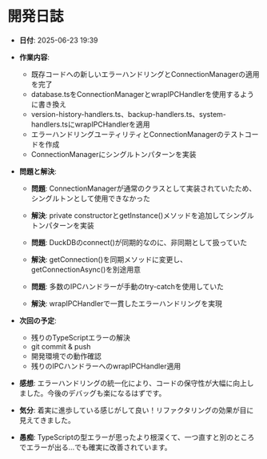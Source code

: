 # 開発日誌

- **日付**: 2025-06-23 19:39
- **作業内容**:
  - 既存コードへの新しいエラーハンドリングとConnectionManagerの適用を完了
  - database.tsをConnectionManagerとwrapIPCHandlerを使用するように書き換え
  - version-history-handlers.ts、backup-handlers.ts、system-handlers.tsにwrapIPCHandlerを適用
  - エラーハンドリングユーティリティとConnectionManagerのテストコードを作成
  - ConnectionManagerにシングルトンパターンを実装
  
- **問題と解決**:
  - **問題**: ConnectionManagerが通常のクラスとして実装されていたため、シングルトンとして使用できなかった
  - **解決**: private constructorとgetInstance()メソッドを追加してシングルトンパターンを実装
  
  - **問題**: DuckDBのconnect()が同期的なのに、非同期として扱っていた
  - **解決**: getConnection()を同期メソッドに変更し、getConnectionAsync()を別途用意
  
  - **問題**: 多数のIPCハンドラーが手動のtry-catchを使用していた
  - **解決**: wrapIPCHandlerで一貫したエラーハンドリングを実現

- **次回の予定**:
  - 残りのTypeScriptエラーの解決
  - git commit & push
  - 開発環境での動作確認
  - 残りのIPCハンドラーへのwrapIPCHandler適用

- **感想**: エラーハンドリングの統一化により、コードの保守性が大幅に向上しました。今後のデバッグも楽になるはずです。

- **気分**: 着実に進歩している感じがして良い！リファクタリングの効果が目に見えてきました。

- **愚痴**: TypeScriptの型エラーが思ったより根深くて、一つ直すと別のところでエラーが出る...でも確実に改善されています。